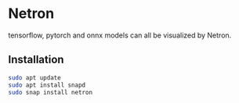 # Netron

tensorflow, pytorch and onnx models can all be visualized by Netron.

## Installation
```bash
sudo apt update
sudo apt install snapd
sudo snap install netron
```

